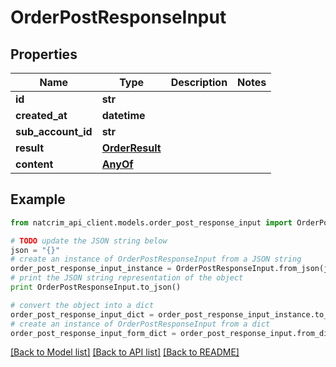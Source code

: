 # OrderPostResponseInput


## Properties
Name | Type | Description | Notes
------------ | ------------- | ------------- | -------------
**id** | **str** |  | 
**created_at** | **datetime** |  | 
**sub_account_id** | **str** |  | 
**result** | [**OrderResult**](OrderResult.md) |  | 
**content** | [**AnyOf**](AnyOf.md) |  | 

## Example

```python
from natcrim_api_client.models.order_post_response_input import OrderPostResponseInput

# TODO update the JSON string below
json = "{}"
# create an instance of OrderPostResponseInput from a JSON string
order_post_response_input_instance = OrderPostResponseInput.from_json(json)
# print the JSON string representation of the object
print OrderPostResponseInput.to_json()

# convert the object into a dict
order_post_response_input_dict = order_post_response_input_instance.to_dict()
# create an instance of OrderPostResponseInput from a dict
order_post_response_input_form_dict = order_post_response_input.from_dict(order_post_response_input_dict)
```
[[Back to Model list]](../README.md#documentation-for-models) [[Back to API list]](../README.md#documentation-for-api-endpoints) [[Back to README]](../README.md)


